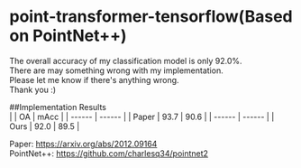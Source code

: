 # point-transformer-tensorflow(Based on PointNet++)
The overall accuracy of my classification model is only 92.0%.  
There are may something wrong with my implementation.  
Please let me know if there's anything wrong.  
Thank you :) 

##Implementation Results  
| | OA | mAcc |
| ------ | ------ |
| Paper | 93.7 | 90.6 |
| ------ | ------ |
| Ours | 92.0 | 89.5 |

Paper: https://arxiv.org/abs/2012.09164  
PointNet++: https://github.com/charlesq34/pointnet2


